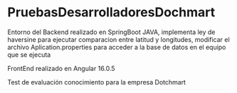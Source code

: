 # PruebasDesarrolladoresDochmart
 Entorno del Backend realizado en SpringBoot JAVA, 
 implementa ley de haversine para ejecutar comparacion entre latitud y longitudes,
 modificar el archivo Aplication.properties para acceder a la base de datos en el equipo que se ejecuta

 FrontEnd realizado en Angular 16.0.5

Test de evaluación conocimiento para la empresa Dotchmart
